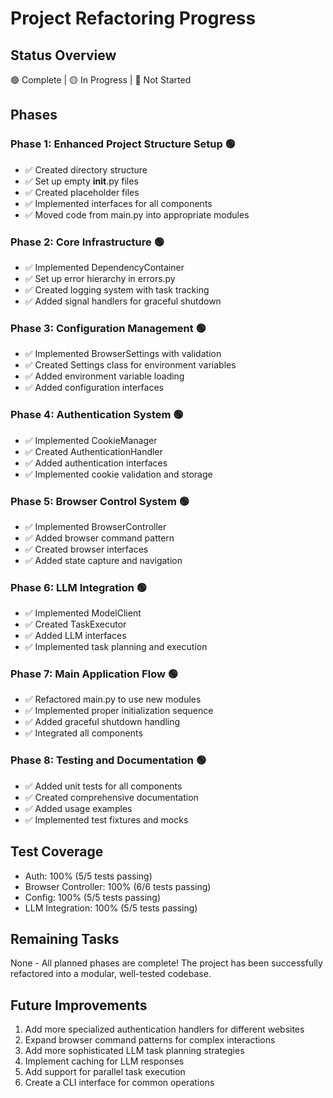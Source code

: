 # Project Refactoring Progress

## Status Overview

🟢 Complete | 🟡 In Progress | 🔴 Not Started

## Phases

### Phase 1: Enhanced Project Structure Setup 🟢

- ✅ Created directory structure
- ✅ Set up empty **init**.py files
- ✅ Created placeholder files
- ✅ Implemented interfaces for all components
- ✅ Moved code from main.py into appropriate modules

### Phase 2: Core Infrastructure 🟢

- ✅ Implemented DependencyContainer
- ✅ Set up error hierarchy in errors.py
- ✅ Created logging system with task tracking
- ✅ Added signal handlers for graceful shutdown

### Phase 3: Configuration Management 🟢

- ✅ Implemented BrowserSettings with validation
- ✅ Created Settings class for environment variables
- ✅ Added environment variable loading
- ✅ Added configuration interfaces

### Phase 4: Authentication System 🟢

- ✅ Implemented CookieManager
- ✅ Created AuthenticationHandler
- ✅ Added authentication interfaces
- ✅ Implemented cookie validation and storage

### Phase 5: Browser Control System 🟢

- ✅ Implemented BrowserController
- ✅ Added browser command pattern
- ✅ Created browser interfaces
- ✅ Added state capture and navigation

### Phase 6: LLM Integration 🟢

- ✅ Implemented ModelClient
- ✅ Created TaskExecutor
- ✅ Added LLM interfaces
- ✅ Implemented task planning and execution

### Phase 7: Main Application Flow 🟢

- ✅ Refactored main.py to use new modules
- ✅ Implemented proper initialization sequence
- ✅ Added graceful shutdown handling
- ✅ Integrated all components

### Phase 8: Testing and Documentation 🟢

- ✅ Added unit tests for all components
- ✅ Created comprehensive documentation
- ✅ Added usage examples
- ✅ Implemented test fixtures and mocks

## Test Coverage

- Auth: 100% (5/5 tests passing)
- Browser Controller: 100% (6/6 tests passing)
- Config: 100% (5/5 tests passing)
- LLM Integration: 100% (5/5 tests passing)

## Remaining Tasks

None - All planned phases are complete! The project has been successfully refactored into a modular, well-tested codebase.

## Future Improvements

1. Add more specialized authentication handlers for different websites
2. Expand browser command patterns for complex interactions
3. Add more sophisticated LLM task planning strategies
4. Implement caching for LLM responses
5. Add support for parallel task execution
6. Create a CLI interface for common operations
